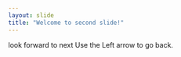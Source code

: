 ```yaml
---
layout: slide
title: "Welcome to second slide!"
---
```

look forward to next
Use the Left arrow to go back.
